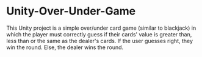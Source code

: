 # Unity-Over-Under-Game
This Unity project is a simple over/under card game (similar to blackjack) in which the player must correctly guess if their cards' value is greater than, less than or the same as the dealer's cards. If the user guesses right, they win the round. Else, the dealer wins the round.
